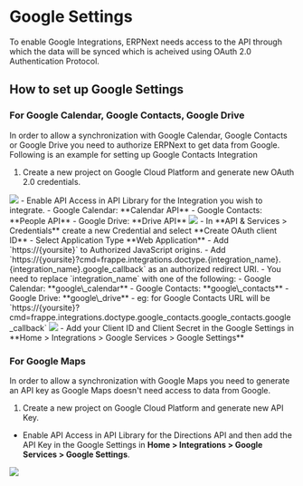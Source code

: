 <!-- add-breadcrumbs -->
# Google Settings

To enable Google Integrations, ERPNext needs access to the API through which the data will be synced which is acheived using OAuth 2.0 Authentication Protocol.

## How to set up Google Settings

### For Google Calendar, Google Contacts, Google Drive

In order to allow a synchronization with Google Calendar, Google Contacts or Google Drive you need to authorize ERPNext to get data from Google. Following is an example for setting up Google Contacts Integration

1. Create a new project on Google Cloud Platform and generate new OAuth 2.0 credentials.
<img class="screenshot" src="/docs/assets/img/erpnext_integrations/google_contacts_project_creation.gif">
- Enable API Access in API Library for the Integration you wish to integrate.
  - Google Calendar: **Calendar API**
  - Google Contacts: **People API**
  - Google Drive: **Drive API**

 <img class="screenshot" src="/docs/assets/img/erpnext_integrations/api.gif">
- In **API & Services > Credentials** create a new Credential and select **Create OAuth client ID**
- Select Application Type **Web Application**
- Add `https://{yoursite}` to Authorized JavaScript origins.
- Add `https://{yoursite}?cmd=frappe.integrations.doctype.{integration_name}.{integration_name}.google_callback` as an authorized redirect URI.
  - You need to replace `integration_name` with one of the following:
     - Google Calendar: **google\_calendar**
     - Google Contacts: **google\_contacts**
     - Google Drive: **google\_drive**
  - eg: for Google Contacts URL will be `https://{yoursite}?cmd=frappe.integrations.doctype.google_contacts.google_contacts.google_callback`

 <img class="screenshot" src="/docs/assets/img/erpnext_integrations/google_contacts_oauth.gif">
- Add your Client ID and Client Secret in the Google Settings in **Home > Integrations > Google Services > Google Settings**

### For Google Maps

In order to allow a synchronization with Google Maps you need to generate an API key as Google Maps doesn't need access to data from Google.

1. Create a new project on Google Cloud Platform and generate new API Key.
- Enable API Access in API Library for the Directions API and then add the API Key in the Google Settings in **Home > Integrations > Google Services > Google Settings**.
<img class="screenshot" src="/docs/assets/img/erpnext_integrations/api_key.gif">
